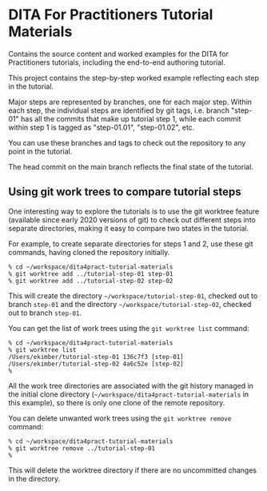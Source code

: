 # DITA For Practitioners Tutorial Materials

Contains the source content and worked examples for the DITA for Practitioners tutorials, including the end-to-end authoring tutorial.

This project contains the step-by-step worked example reflecting each step in the tutorial. 

Major steps are represented by branches, one for each major step. Within each step, the individual steps are identified by git tags, i.e. branch "step-01" has all the commits that make up tutorial step 1, while each commit within step 1 is tagged as "step-01.01", "step-01.02", etc.

You can use these branches and tags to check out the repository to any point in the tutorial.

The head commit on the main branch reflects the final state of the tutorial.

## Using git work trees to compare tutorial steps

One interesting way to explore the tutorials is to use the git worktree feature (available since early 2020 versions of git) to check out different steps into separate directories, making it easy to compare two states in the tutorial.

For example, to create separate directories for steps 1 and 2, use these git commands, having cloned the repository initially.

```
% cd ~/workspace/dita4pract-tutorial-materials
% git worktree add ../tutorial-step-01 step-01
% git worktree add ../tutorial-step-02 step-02
```

This will create the directory `~/workspace/tutorial-step-01`, checked out to branch `step-01` and the directory `~/workspace/tutorial-step-02`, checked out to branch `step-01`.

You can get the list of work trees using the `git worktree list` command:

```
% cd ~/workspace/dita4pract-tutorial-materials
% git worktree list
/Users/ekimber/tutorial-step-01 136c7f3 [step-01]
/Users/ekimber/tutorial-step-02 4a6c52e [step-02]
%
```

All the work tree directories are associated with the git history managed in the initial clone directory (`~/workspace/dita4pract-tutorial-materials` in this example), so there is only one clone of the remote repository.

You can delete unwanted work trees using the `git worktree remove` command:

```
% cd ~/workspace/dita4pract-tutorial-materials
% git worktree remove ../tutorial-step-01
% 
```

This will delete the worktree directory if there are no uncommitted changes in the directory.